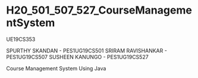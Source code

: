 # H20_501_507_527_CourseManagementSystem

UE19CS353

SPURTHY SKANDAN - PES1UG19CS501
SRIRAM RAVISHANKAR - PES1UG19CS507
SUSHEEN KANUNGO - PES1UG19CS527

Course Management System Using Java
